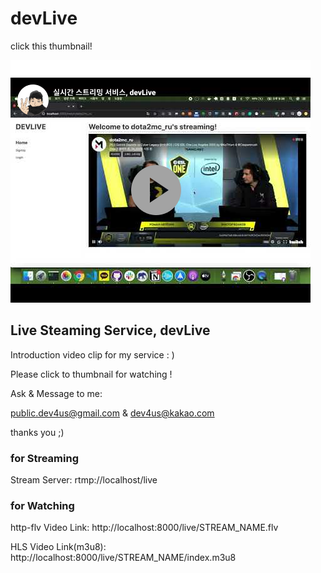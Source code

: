 # devLive

click this thumbnail!

[![Video Label](https://github.com/dev4us/source_warehouse/blob/master/images/mdthumbnail.png?raw=true)](https://www.youtube.com/watch?v=0vmk-YUuGH4)

## Live Steaming Service, devLive

Introduction video clip for my service : )

Please click to thumbnail for watching !

Ask & Message to me:

public.dev4us@gmail.com & dev4us@kakao.com

thanks you ;)


### for Streaming

Stream Server: rtmp://localhost/live

### for Watching

http-flv Video Link:
http://localhost:8000/live/STREAM_NAME.flv

HLS Video Link(m3u8):
http://localhost:8000/live/STREAM_NAME/index.m3u8
